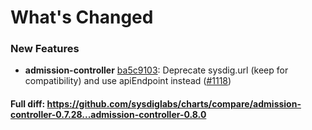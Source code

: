 # What's Changed

### New Features
- **admission-controller** [ba5c9103](https://github.com/sysdiglabs/charts/commit/ba5c91037bbf06470c2e03c69d0bba33518fc3c4): Deprecate sysdig.url (keep for compatibility) and use apiEndpoint instead ([#1118](https://github.com/sysdiglabs/charts/issues/1118))

#### Full diff: https://github.com/sysdiglabs/charts/compare/admission-controller-0.7.28...admission-controller-0.8.0
